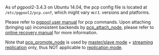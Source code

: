 As of pgpool2-3.4.3 on Ubuntu 14.04, the pcp config file is located at `/etc/pgpool2/pcp.conf`, which might vary w.r.t. versions and platforms.

Please refer to [pgpool user manual](http://www.pgpool.net/docs/latest/tutorial-en.html#pcp-config) for pcp commands. Upon attaching (bringing up) inconsistent backends by [pcp_attach_node](http://pgpool.net/docs/latest/pgpool-en.html#pcp_attach_node), please refer to [online recovery manual](http://pgpool.net/docs/latest/pgpool-en.html#online-recovery) for more information.

Note that [pcp_promote_node](http://pgpool.net/docs/latest/pgpool-en.html#pcp_promote_node) is used by [master/slave mode](http://pgpool.net/docs/latest/pgpool-en.html#master_slave_mode) + [streaming replication](http://pgpool.net/docs/latest/pgpool-en.html#stream) only, thus NOT applicable to [replication mode](http://pgpool.net/docs/latest/pgpool-en.html#replication_mode).
